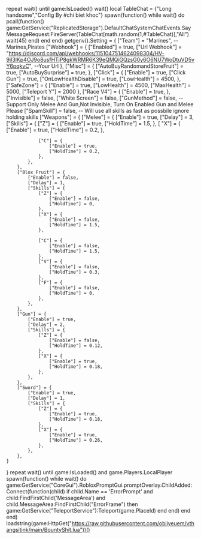 repeat wait()
until game:IsLoaded()
wait()
local TableChat = {"Long handsome","Config By #chi biet khoc"}
spawn(function()
    while wait() do 
        pcall(function()
            game:GetService("ReplicatedStorage").DefaultChatSystemChatEvents.SayMessageRequest:FireServer(TableChat[math.random(1,#TableChat)],"All")
            wait(45)
        end)
    end
end)
getgenv().Setting = {
    ["Team"] = "Marines", --Marines,Pirates
    ["Webhook"] = {
        ["Enabled"] = true,
        ["Url Webhook"] = "https://discord.com/api/webhooks/1151047514624098304/HV-9iI3lKp4OJ9o8usfHTjP8gkWRMR6K39eQMQiGQzsG0y6O6NU7WoDtuVD5vY6pqkvC", --Your Url
    },
    ["Misc"] = {
        ["AutoBuyRandomandStoreFruit"] = true,
        ["AutoBuySurprise"] = true,
    },
    ["Click"] = {
        ["Enable"] = true,
        ["Click Gun"] = true,
        ["OnLowHealthDisable"] = true,
        ["LowHealth"] = 4500,
    },
    ["SafeZone"] = {
        ["Enable"] = true,
        ["LowHealth"] = 4500,
        ["MaxHealth"] = 5000,
        ["Teleport Y"] = 2000
    },
    ["Race V4"] = {
        ["Enable"] = true,
    },
    ["Invisible"] = false,
    ["White Screen"] = false,
    ["GunMethod"] = false, --Support Only Melee And Gun,Not Invisible, Turn On Enabled Gun and Melee Please
    ["SpamSkill"] = false, -- Will use all skills as fast as possbile ignore holding skills
    ["Weapons"] = {
        ["Melee"] = {
            ["Enable"] = true,
            ["Delay"] = 3,
            ["Skills"] = {
                ["Z"] = {
                    ["Enable"] = true,
                    ["HoldTime"] = 1.5,
                },
               [ "X"] = {
                    ["Enable"] = true,
                    ["HoldTime"] = 0.2,
                },

                ["C"] = {
                    ["Enable"] = true,
                    ["HoldTime"] = 0.2,
                },
            },
        },
        ["Blox Fruit"] = {
            ["Enable"] = false,
            ["Delay"] = 1,
            ["Skills"] = {
                ["Z"] = {
                    ["Enable"] = false,
                    ["HoldTime"] = 0,
                },
                ["X"] = {
                    ["Enable"] = false,
                    ["HoldTime"] = 1.5,
                },

                ["C"] = {
                    ["Enable"] = false,
                    ["HoldTime"] = 1.5,
                },
                ["V"] = {
                    ["Enable"] = false,
                    ["HoldTime"] = 0.3,
                },
                ["F"] = {
                    ["Enable"] = false,
                    ["HoldTime"] = 0,
                },
            },
        },
        ["Gun"] = {
            ["Enable"] = true,
            ["Delay"] = 2,
            ["Skills"] = {
                ["Z"] = {
                    ["Enable"] = false,
                    ["HoldTime"] = 0.12,
                },
                ["X"] = {
                    ["Enable"] = true,
                    ["HoldTime"] = 0.18,
                },
            },
        },
        ["Sword"] = {
            ["Enable"] = true,
            ["Delay"] = 1,
            ["Skills"] = {
                ["Z"] = {
                    ["Enable"] = true,
                    ["HoldTime"] = 0.18,
                },
                ["X"] = {
                    ["Enable"] = true,
                    ["HoldTime"] = 0.26,
                },
            },
        },
    }
}
repeat wait() until game:IsLoaded() and game.Players.LocalPlayer
spawn(function()
    while wait() do
            game:GetService("CoreGui").RobloxPromptGui.promptOverlay.ChildAdded:Connect(function(child)
                if child.Name == 'ErrorPrompt' and child:FindFirstChild('MessageArea') and child.MessageArea:FindFirstChild("ErrorFrame") then
                    game:GetService("TeleportService"):Teleport(game.PlaceId)
                end
            end)
        end
    end)
loadstring(game:HttpGet("https://raw.githubusercontent.com/obiiyeuem/vthangsitink/main/BountyShit.lua"))() 
